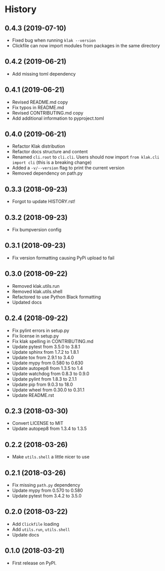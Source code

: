 # History

## 0.4.3 (2019-07-10)

-   Fixed bug when running `klak --version`
-   Clickfile can now import modules from packages in the same directory

## 0.4.2 (2019-06-21)

-   Add missing toml dependency

## 0.4.1 (2019-06-21)

-   Revised README.md copy
-   Fix typos in README.md
-   Revised CONTRIBUTING.md copy
-   Add additional information to pyproject.toml

## 0.4.0 (2019-06-21)

-   Refactor Klak distribution
-   Refactor docs structure and content
-   Renamed `cli.root` to `cli.cli`. Users should now import `from klak.cli import cli` (this is a breaking change)
-   Added a `-v/--version` flag to print the current version
-   Removed dependency on path.py

## 0.3.3 (2018-09-23)

-   Forgot to update HISTORY.rst!

## 0.3.2 (2018-09-23)

-   Fix bumpversion config

## 0.3.1 (2018-09-23)

-   Fix version formatting causing PyPi upload to fail

## 0.3.0 (2018-09-22)

-   Removed klak.utils.run
-   Removed klak.utils.shell
-   Refactored to use Python Black formatting
-   Updated docs

## 0.2.4 (2018-09-22)

-   Fix pylint errors in setup.py
-   Fix license in setup.py
-   Fix klak spelling in CONTRIBUTING.md
-   Update pytest from 3.5.0 to 3.8.1
-   Update sphinx from 1.7.2 to 1.8.1
-   Update tox from 2.9.1 to 3.4.0
-   Update mypy from 0.580 to 0.630
-   Update autopep8 from 1.3.5 to 1.4
-   Update watchdog from 0.8.3 to 0.9.0
-   Update pylint from 1.8.3 to 2.1.1
-   Update pip from 9.0.3 to 18.0
-   Update wheel from 0.30.0 to 0.31.1
-   Update README.rst

## 0.2.3 (2018-03-30)

-   Convert LICENSE to MIT
-   Update autopep8 from 1.3.4 to 1.3.5

## 0.2.2 (2018-03-26)

-   Make `utils.shell` a little nicer to use

## 0.2.1 (2018-03-26)

-   Fix missing `path.py` dependency
-   Update mypy from 0.570 to 0.580
-   Update pytest from 3.4.2 to 3.5.0

## 0.2.0 (2018-03-22)

-   Add `Clickfile` loading
-   Add `utils.run`, `utils.shell`
-   Update docs

## 0.1.0 (2018-03-21)

-   First release on PyPI.

